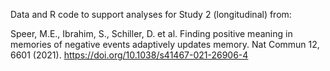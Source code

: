Data and R code to support analyses for Study 2 (longitudinal) from:

Speer, M.E., Ibrahim, S., Schiller, D. et al. Finding positive meaning in memories of negative events adaptively updates memory. Nat Commun 12, 6601 (2021). https://doi.org/10.1038/s41467-021-26906-4
